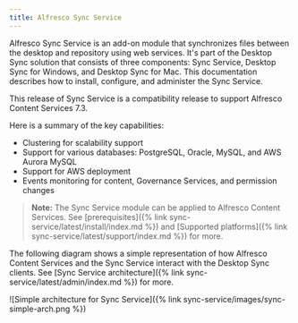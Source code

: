 ```yaml
---
title: Alfresco Sync Service
---
```


Alfresco Sync Service is an add-on module that synchronizes files between the desktop and repository using web services. It's part of the Desktop Sync solution that consists of three components: Sync Service, Desktop Sync for Windows, and Desktop Sync for Mac. This documentation describes how to install, configure, and administer the Sync Service.

This release of Sync Service is a compatibility release to support Alfresco Content Services 7.3.

Here is a summary of the key capabilities:

* Clustering for scalability support
* Support for various databases: PostgreSQL, Oracle, MySQL, and AWS Aurora MySQL
* Support for AWS deployment
* Events monitoring for content, Governance Services, and permission changes

> **Note:** The Sync Service module can be applied to Alfresco Content Services. See [prerequisites]({% link sync-service/latest/install/index.md %}) and [Supported platforms]({% link sync-service/latest/support/index.md %}) for more.

The following diagram shows a simple representation of how Alfresco Content Services and the Sync Service interact with the Desktop Sync clients. See [Sync Service architecture]({% link sync-service/latest/admin/index.md %}) for more.

![Simple architecture for Sync Service]({% link sync-service/images/sync-simple-arch.png %})
